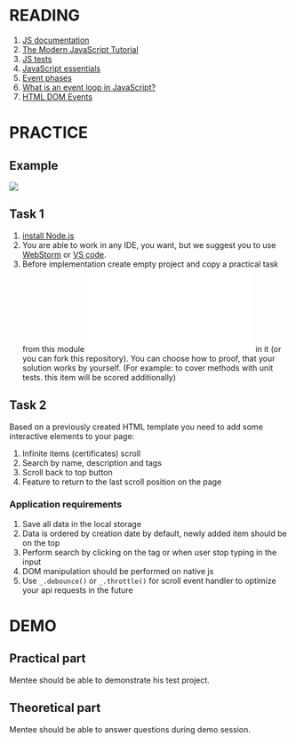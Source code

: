 # READING

1. [JS documentation](https://developer.mozilla.org/en-US/docs/Web/JavaScript)
2. [The Modern JavaScript Tutorial](https://javascript.info/)
3. [JS tests](https://jestjs.io/)
4. [JavaScript essentials](https://www.linkedin.com/learning/javascript-essential-training-3/)
5. [Event phases](https://www.smashingmagazine.com/2013/11/an-introduction-to-dom-events/)
6. [What is an event loop in JavaScript?](https://www.educative.io/edpresso/what-is-an-event-loop-in-javascript)
7. [HTML DOM Events](https://www.w3schools.com/jsref/dom_obj_event.asp)

# PRACTICE
## Example

![](media/js_dom_task_demo.gif)

## Task 1

1. [install Node.js](https://nodejs.org/en/)
2. You are able to work in any IDE, you want, but we suggest you to use [WebStorm](https://www.jetbrains.com/ru-ru/webstorm/) or [VS code](https://code.visualstudio.com/).
3. Before implementation create empty project and copy a practical task from this module ![js_practical_task.js](media/js_practical_task.js) in it (or you can fork this repository). You can choose how to proof, that your solution works by yourself. (For example: to cover methods with unit tests. this item will be scored additionally)

## Task 2

Based on a previously created HTML template you need to add some  interactive elements to your page:
1. Infinite items (certificates) scroll
2. Search by name, description and tags
3. Scroll back to top button
4. Feature to return to the last scroll position on the page

### Application requirements

1. Save all data in the local storage
2. Data is ordered by creation date by default, newly added item should be on the top
3. Perform search by clicking on the tag or when user stop typing in the input
4. DOM manipulation should be performed on native js
5. Use `_.debounce()` or `_.throttle()` for scroll event handler to optimize your api requests in the future

# DEMO
## Practical part

Mentee should be able to demonstrate his test project.

## Theoretical part

Mentee should be able to answer questions during demo session.
